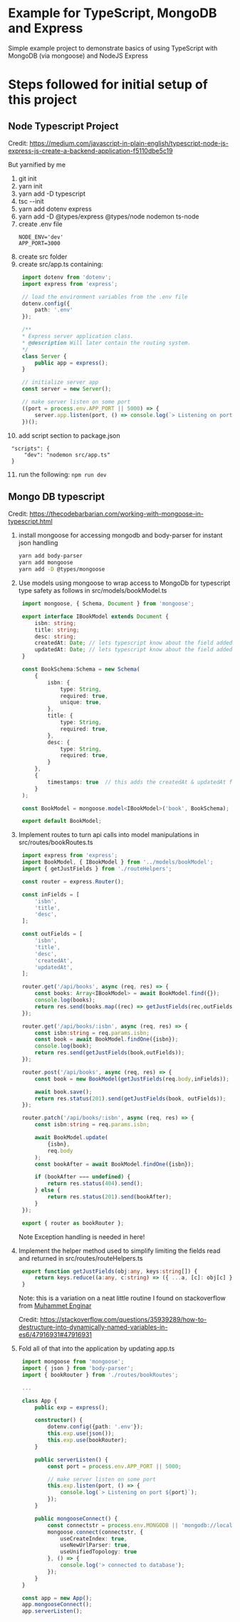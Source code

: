 
# Example for TypeScript, MongoDB and Express

Simple example project to demonstrate basics of using TypeScript with MongoDB (via mongoose) and NodeJS Express

# Steps followed for initial setup of this project

## Node Typescript Project

Credit: https://medium.com/javascript-in-plain-english/typescript-node-js-express-js-create-a-backend-application-f5110dbe5c19

But yarnified by me

1. git init
2. yarn init
3. yarn add -D typescript 
4. tsc --init
5. yarn add dotenv express
6. yarn add -D @types/express @types/node nodemon ts-node 
7. create .env file
   ```
   NODE_ENV='dev'
   APP_PORT=3000
   ```
8. create src folder
9. create src/app.ts containing:
   ```typescript
    import dotenv from 'dotenv';
    import express from 'express';

    // load the environment variables from the .env file
    dotenv.config({
        path: '.env'
    });

    /**
    * Express server application class.
    * @description Will later contain the routing system.
    */
    class Server {
        public app = express();
    }

    // initialize server app
    const server = new Server();

    // make server listen on some port
    ((port = process.env.APP_PORT || 5000) => {
        server.app.listen(port, () => console.log(`> Listening on port ${port}`));
    })();
   ```
10. add script section to package.json
   ```
    "scripts": {
        "dev": "nodemon src/app.ts"
    }
   ```
11. run the following: `npm run dev`

## Mongo DB typescript

Credit: https://thecodebarbarian.com/working-with-mongoose-in-typescript.html


1. install mongoose for accessing mongodb and body-parser for instant json handling
   ```bash
   yarn add body-parser
   yarn add mongoose
   yarn add -D @types/mongoose
   ```
2. Use models using mongoose to wrap access to MongoDb for typescript type safety as follows in src/models/bookModel.ts
   ```typescript
    import mongoose, { Schema, Document } from 'mongoose';

    export interface IBookModel extends Document {
        isbn: string;
        title: string;
        desc: string;
        createdAt: Date; // lets typescript know about the field added by the Schema setting 'timestamps: true'
        updatedAt: Date; // lets typescript know about the field added by the Schema setting 'timestamps: true'
    }

    const BookSchema:Schema = new Schema(
        {
            isbn: {
                type: String,
                required: true,
                unique: true,
            },
            title: {
                type: String,
                required: true,
            },
            desc: {
                type: String,
                required: true,
            }
        },
        {
            timestamps: true  // this adds the createdAt & updatedAt fields
        }
    );

    const BookModel = mongoose.model<IBookModel>('book', BookSchema);

    export default BookModel;
   ```
3. Implement routes to turn api calls into model manipulations in src/routes/bookRoutes.ts
   ```typescript
    import express from 'express';
    import BookModel, { IBookModel } from '../models/bookModel';
    import { getJustFields } from './routeHelpers';

    const router = express.Router();

    const inFields = [
        'isbn',
        'title',
        'desc',
    ];

    const outFields = [
        'isbn',
        'title',
        'desc',
        'createdAt',
        'updatedAt',
    ];

    router.get('/api/books', async (req, res) => {
        const books: Array<IBookModel> = await BookModel.find({});
        console.log(books);
        return res.send(books.map((rec) => getJustFields(rec,outFields)));
    });

    router.get('/api/books/:isbn', async (req, res) => {
        const isbn:string = req.params.isbn;
        const book = await BookModel.findOne({isbn});
        console.log(book);
        return res.send(getJustFields(book,outFields));
    });

    router.post('/api/books', async (req, res) => {
        const book = new BookModel(getJustFields(req.body,inFields));

        await book.save();
        return res.status(201).send(getJustFields(book, outFields));
    });

    router.patch('/api/books/:isbn', async (req, res) => {
        const isbn:string = req.params.isbn;

        await BookModel.update(
            {isbn},
            req.body
        );
        const bookAfter = await BookModel.findOne({isbn});

        if (bookAfter === undefined) {
            return res.status(404).send();
        } else {
            return res.status(201).send(bookAfter);
        }
    });

    export { router as bookRouter };
   ```
   Note Exception handling is needed in here!

4. Implement the helper method used to simplify limiting the fields read and returned in src/routes/routeHelpers.ts
   ```typescript
    export function getJustFields(obj:any, keys:string[]) {
        return keys.reduce((a:any, c:string) => ({ ...a, [c]: obj[c] }), {});
    }
   ```
   Note: this is a variation on a neat little routine I found on stackoverflow from [Muhammet Enginar](https://stackoverflow.com/users/9125072/muhammet-enginar)

   Credit: https://stackoverflow.com/questions/35939289/how-to-destructure-into-dynamically-named-variables-in-es6/47916931#47916931

5. Fold all of that into the application by updating app.ts
   ```typescript
    import mongoose from 'mongoose';
    import { json } from 'body-parser';
    import { bookRouter } from './routes/bookRoutes';

    ...

    class App {
        public exp = express();

        constructor() {
            dotenv.config({path: '.env'});
            this.exp.use(json());
            this.exp.use(bookRouter);
        }

        public serverListen() {
            const port = process.env.APP_PORT || 5000;

            // make server listen on some port
            this.exp.listen(port, () => {
                console.log(`> Listening on port ${port}`);
            });
        }

        public mongooseConnect() {
            const connectstr = process.env.MONGODB || 'mongodb://localhost:27017/envmissing';
            mongoose.connect(connectstr, {
                useCreateIndex: true,
                useNewUrlParser: true,
                useUnifiedTopology: true
            }, () => {
                console.log('> connected to database');
            });
        }
    }

    const app = new App();
    app.mongooseConnect();
    app.serverListen();
   ```

